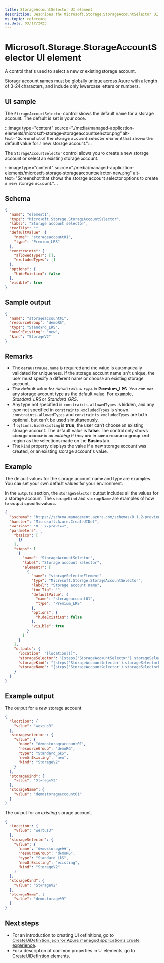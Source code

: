 ```yaml
---
title: StorageAccountSelector UI element
description: Describes the Microsoft.Storage.StorageAccountSelector UI element for Azure portal.
ms.topic: reference
ms.date: 03/17/2023
---
```


# Microsoft.Storage.StorageAccountSelector UI element

A control that's used to select a new or existing storage account.

Storage account names must be globally unique across Azure with a length of 3-24 characters, and include only lowercase letters or numbers.

## UI sample

The `StorageAccountSelector` control shows the default name for a storage account. The default is set in your code.

:::image type="content" source="./media/managed-application-elements/microsoft-storage-storageaccountselector.png" alt-text="Screenshot of the storage account selector element that shows the default value for a new storage account.":::

The `StorageAccountSelector` control allows you to create a new storage account or select an existing storage account.

:::image type="content" source="./media/managed-application-elements/microsoft-storage-storageaccountselector-new.png" alt-text="Screenshot that shows the storage account selector options to create a new storage account.":::

## Schema

```json
{
  "name": "element1",
  "type": "Microsoft.Storage.StorageAccountSelector",
  "label": "Storage account selector",
  "toolTip": "",
  "defaultValue": {
    "name": "storageaccount01",
    "type": "Premium_LRS"
  },
  "constraints": {
    "allowedTypes": [],
    "excludedTypes": []
  },
  "options": {
    "hideExisting": false
  },
  "visible": true
}
```

## Sample output

```json
{
  "name": "storageaccount01",
  "resourceGroup": "demoRG",
  "type": "Standard_LRS",
  "newOrExisting": "new",
  "kind": "StorageV2"
}
```

## Remarks

- The `defaultValue.name` is required and the value is automatically validated for uniqueness. If the storage account name isn't unique, the user must specify a different name or choose an existing storage account.
- The default value for `defaultValue.type` is **Premium_LRS**. You can set any storage account type as the default value. For example, _Standard_LRS_ or _Standard_GRS_.
- Any type not specified in `constraints.allowedTypes` is hidden, and any type not specified in `constraints.excludedTypes` is shown. `constraints.allowedTypes` and `constraints.excludedTypes` are both optional, but can't be used simultaneously.
- If `options.hideExisting` is **true**, the user can't choose an existing storage account. The default value is **false**. The control only shows storage accounts as _existing_ if they are in same resource group and region as the selections made on the **Basics** tab.
- The `kind` property displays the value if a new storage account was created, or an existing storage account's value.

## Example

The default values for the storage account name and type are examples. You can set your own default values for your environment.

In the `outputs` section, the `storageSelector` output includes all the values for a storage account. The `storageKind` and `storageName` are examples of how to output specific values.

```json
{
  "$schema": "https://schema.management.azure.com/schemas/0.1.2-preview/CreateUIDefinition.MultiVm.json#",
  "handler": "Microsoft.Azure.CreateUIDef",
  "version": "0.1.2-preview",
  "parameters": {
    "basics": [
      {}
    ],
    "steps": [
      {
        "name": "StorageAccountSelector",
        "label": "Storage account selector",
        "elements": [
          {
            "name": "storageSelectorElement",
            "type": "Microsoft.Storage.StorageAccountSelector",
            "label": "Storage account name",
            "toolTip": "",
            "defaultValue": {
              "name": "storageaccount01",
              "type": "Premium_LRS"
            },
            "options": {
              "hideExisting": false
            },
            "visible": true
          }
        ]
      }
    ],
    "outputs": {
      "location": "[location()]",
      "storageSelector": "[steps('StorageAccountSelector').storageSelectorElement]",
      "storageKind": "[steps('StorageAccountSelector').storageSelectorElement.kind]",
      "storageName": "[steps('StorageAccountSelector').storageSelectorElement.name]"
    }
  }
}
```

## Example output

The output for a _new_ storage account.

```json
{
  "location": {
    "value": "westus3"
  },
  "storageSelector": {
    "value": {
      "name": "demostorageaccount01",
      "resourceGroup": "demoRG",
      "type": "Standard_GRS",
      "newOrExisting": "new",
      "kind": "StorageV2"
    }
  },
  "storageKind": {
    "value": "StorageV2"
  },
  "storageName": {
    "value": "demostorageaccount01"
  }
}
```

The output for an _existing_ storage account.

```json
{
  "location": {
    "value": "westus3"
  },
  "storageSelector": {
    "value": {
      "name": "demostorage99",
      "resourceGroup": "demoRG",
      "type": "Standard_LRS",
      "newOrExisting": "existing",
      "kind": "StorageV2"
    }
  },
  "storageKind": {
    "value": "StorageV2"
  },
  "storageName": {
    "value": "demostorage99"
  }
}
```

## Next steps
- For an introduction to creating UI definitions, go to [CreateUiDefinition.json for Azure managed application's create experience](create-uidefinition-overview.md).
- For a description of common properties in UI elements, go to [CreateUiDefinition elements](create-uidefinition-elements.md).
